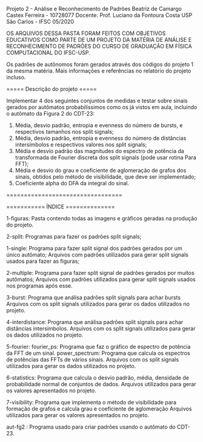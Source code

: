 Projeto 2 - Análise e Reconhecimento de Padrões
Beatriz de Camargo Castex Ferreira - 10728077
Docente: Prof. Luciano da Fontoura Costa
USP São Carlos - IFSC
05/2020

OS ARQUIVOS DESSA PASTA FORAM FEITOS COM OBJETIVOS EDUCATIVOS COMO PARTE DE UM
PROJETO DA MATÉRIA DE ANÁLISE E RECONHECIMENTO DE PADRÕES DO CURSO DE GRADUAÇÃO
EM FÍSICA COMPUTACIONAL DO IFSC-USP.

Os padrões de autônomos foram gerados através dos códigos do projeto 1 da mesma matéria.
Mais informações e referências no relatório do projeto incluso.


===== Descrição do projeto =====

Implementar 4 dos seguintes conjuntos de medidas e testar sobre sinais gerados
por autômatos probabilíssimos como os já vistos em aula, incluindo o autômato
da Figura 2 do CDT-23:
1. Média, desvio padrão, entropia e evenness do
número de bursts, e respectivos tamanhos nos split signals;
2. Média, desvio padrão, entropia e evenness do
número de distâncias intersímbolos e respectivos valores nos split signals;
3. Média e desvio padrão das magnitudes do espectro de potência da transformada
de Fourier discreta dos split signals (pode usar rotina Para FFT);
4. Média e desvio do grau e coeficiente de aglomeração de grafos dos sinais,
obtidos pelo método de visibilidade, que deve ser implementado;
5. Coeficiente alpha do DFA da integral do sinal.

=================================

=========== ÍNDICE ==============

1-figuras:
   Pasta contendo todas as imagens e gráficos geradas na produção do projeto.

2-split:
  Programas para fazer os padrões split signals;

  1-single:
    Programa para fazer split signal dos padrões gerados por um único autômato;
    Arquivos com padrões utilizados para gerar split signals usados para fazer as figuras;

  2-multiple:
    Programa para fazer split signal de padrões gerados por muitos autômatos;
    Arquivos com padrões utilizados para gerar split signals usados nos programas após esse.

3-burst:
  Programa que análisa padrões split signals para achar bursts
  Arquivos com os split signals utilizados para gerar os dados utilizados no projeto.

4-interdistance:
  Programa que análisa padrões split signals para achar distâncias intersímbolos.
  Arquivos com os split signals utilizados para gerar os dados utilizados no projeto.

5-fourier:
  fourier_ps: Programa que faz o gráfico de espectro de potência da FFT de um sinal.
  power_spectrum: Programa que calcula os espectros de potências das FFTs de vários sinais.
  Arquivos com os split signals utilizados para gerar os dados utilizados no projeto.


6-statistics:
  Programa que calcula o desvio padrão, média, densidade de probabilidade normal de conjuntos de dados.
  Arquivos utilizados para gerar os valores apresentados no projeto.

7-visibility:
  Programa que implementa o método de visibilidade para formação de grafos e calcula grau e coeficiente de aglomeração
  Arquivos utilizados para gerar os valores apresentados no projeto.

aut-fg2 :
  Programa usado para criar padrões usando o autômato do CDT-23.

